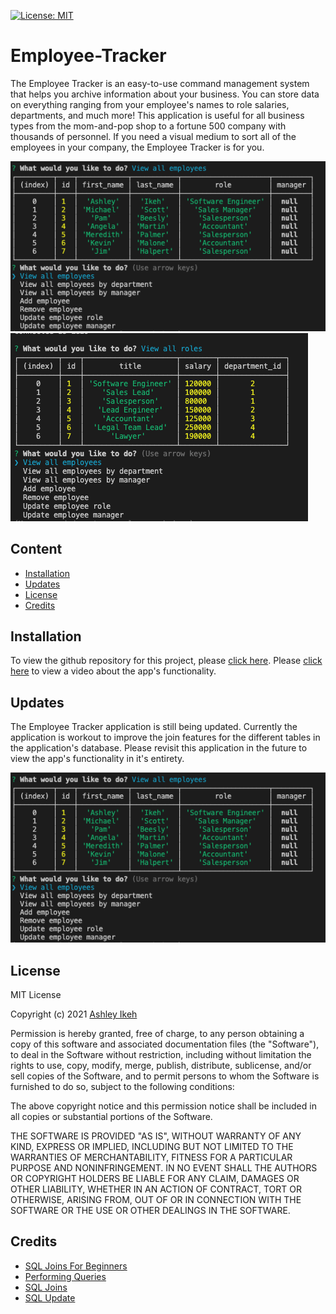 [![License: MIT](https://img.shields.io/badge/License-MIT-yellow.svg)](https://opensource.org/licenses/MIT) 
# Employee-Tracker

The Employee Tracker is an easy-to-use command management system that helps you archive information about your business. You can store data on everything ranging from your employee's names to role salaries, departments, and much more! This application is useful for all business types from the mom-and-pop shop to a fortune 500 company with thousands of personnel. If you need a visual medium to sort all of the employees in your company, the Employee Tracker is for you.

![Employee Table](assets/table-of-employees.png) ![Business Role Table](assets/table-of-roles.png)

## Content
* [Installation](#installation)
* [Updates](#updates)
* [License](#license)
* [Credits](#credits)


## Installation

To view the github repository for this project, please [click here](https://github.com/Aikeh2021/Employee-Tracker). Please [click here](https://drive.google.com/file/d/1ti2LsmTMb1sU_c9RYozrkSZGXi7bl0uj/view) to view a video about the app's functionality.

## Updates

The Employee Tracker application is still being updated. Currently the application is workout to improve the join features for the different tables in the application's database. Please revisit this application in the future to view the app's functionality in it's entirety.

![Employee Table](assets/table-of-employees.png)



## License

MIT License

Copyright (c) 2021 [Ashley Ikeh](https://github.com/Aikeh2021)

Permission is hereby granted, free of charge, to any person obtaining a copy
of this software and associated documentation files (the "Software"), to deal
in the Software without restriction, including without limitation the rights
to use, copy, modify, merge, publish, distribute, sublicense, and/or sell
copies of the Software, and to permit persons to whom the Software is
furnished to do so, subject to the following conditions:

The above copyright notice and this permission notice shall be included in all
copies or substantial portions of the Software.

THE SOFTWARE IS PROVIDED "AS IS", WITHOUT WARRANTY OF ANY KIND, EXPRESS OR
IMPLIED, INCLUDING BUT NOT LIMITED TO THE WARRANTIES OF MERCHANTABILITY,
FITNESS FOR A PARTICULAR PURPOSE AND NONINFRINGEMENT. IN NO EVENT SHALL THE
AUTHORS OR COPYRIGHT HOLDERS BE LIABLE FOR ANY CLAIM, DAMAGES OR OTHER
LIABILITY, WHETHER IN AN ACTION OF CONTRACT, TORT OR OTHERWISE, ARISING FROM,
OUT OF OR IN CONNECTION WITH THE SOFTWARE OR THE USE OR OTHER DEALINGS IN THE
SOFTWARE.

## Credits
* [SQL Joins For Beginners](https://m.youtube.com/watch?v=2HVMiPPuPIM)
* [Performing Queries](https://github.com/mysqljs/mysql#performing-queries)
* [SQL Joins](https://www.w3schools.com/sql/sql_join.asp)
* [SQL Update](https://www.w3schools.com/sql/sql_update.asp)
